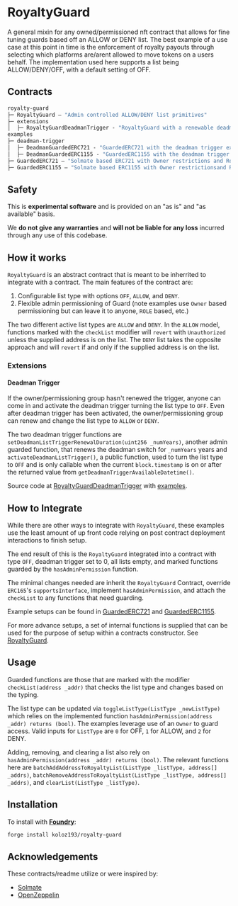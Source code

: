 # RoyaltyGuard

A general mixin for any owned/permissioned nft contract that allows for fine tuning guards based off an ALLOW or DENY list. The best example of a use case at this point in time is the enforcement of royalty payouts through selecting which platforms are/arent allowed to move tokens on a users behalf. The implementation used here supports a list being ALLOW/DENY/OFF, with a default setting of OFF.

## Contracts

```ml
royalty-guard
├─ RoyaltyGuard — "Admin controlled ALLOW/DENY list primitives"
├─ extensions
│  ├─ RoyaltyGuardDeadmanTrigger - "RoyaltyGuard with a renewable deadman switch to turn list off after predefined period of time"
examples
├─ deadman-trigger
│  ├─ DeadmanGuardedERC721 - "GuardedERC721 with the deadman trigger extension"
│  ├─ DeadmanGuardedERC1155 - "GuardedERC1155 with the deadman trigger extension"
├─ GuardedERC721 — "Solmate based ERC721 with Owner restrictions and RoyaltyGuard"
├─ GuardedERC1155 — "Solmate based ERC1155 with Owner restrictionsand RoyaltyGuard"
```

## Safety

This is **experimental software** and is provided on an "as is" and "as available" basis.

We **do not give any warranties** and **will not be liable for any loss** incurred through any use of this codebase.

## How it works

`RoyaltyGuard` is an abstract contract that is meant to be inherrited to integrate with a contract. The main features of the contract are:
1. Configurable list type with options `OFF`, `ALLOW`, and `DENY`.
2. Flexible admin permissioning of Guard (note examples use `Owner` based permissioning but can leave it to anyone, `ROLE` based, etc.)

The two different active list types are `ALLOW` and `DENY`. In the `ALLOW` model, functions marked with the `checkList` modifier will `revert` with `Unauthorized` unless the supplied address is on the list. The `DENY` list takes the opposite approach and will `revert` if and only if the supplied address is on the list.

### Extensions

#### Deadman Trigger
  If the owner/permissioning group hasn't renewed the trigger, anyone can come in and activate the deadman trigger turning the list type to `OFF`. Even after deadman trigger has been activated, the owner/permissioning group can renew and change the list type to `ALLOW` or `DENY`.

  The two deadman trigger functions are `setDeadmanListTriggerRenewalDuration(uint256 _numYears)`, another admin guarded function, that renews the deadman switch for `_numYears` years and `activateDeadmanListTrigger()`, a public function, used to turn the list type to `OFF` and is only callable when the current `block.timestamp` is on or after the returned value from `getDeadmanTriggerAvailableDatetime()`.

  Source code at [RoyaltyGuardDeadmanTrigger](src/royalty-guard/extensions/RoyaltyGuardDeadmanTrigger.sol) with [examples](src/example/deadman-trigger/).

## How to Integrate

While there are other ways to integrate with `RoyaltyGuard`, these examples use the least amount of up front code relying on post contract deployment interactions to finish setup. 

The end result of this is the `RoyaltyGuard` integrated into a contract with type `OFF`, deadman trigger set to 0, all lists empty, and marked functions guarded by the `hasAdminPermission` function.

The minimal changes needed are inherit the `RoyaltyGuard` Contract, override `ERC165`'s `supportsInterface`, implement `hasAdminPermission`, and attach the `checkList` to any functions that need guarding.

Example setups can be found in [GuardedERC721](src/example/GuardedERC721.sol) and [GuardedERC1155](src/example/GuardedERC1155.sol).

For more advance setups, a set of internal functions is supplied that can be used for the purpose of setup within a contracts constructor. See [RoyaltyGuard](src/royalty-guard/RoyaltyGuard.sol).

## Usage

Guarded functions are those that are marked with the modifier `checkList(address _addr)` that checks the list type and changes based on the typing. 

The list type can be updated via `toggleListType(ListType _newListType)` which relies on the implemented function `hasAdminPermission(address _addr) returns (bool)`. The examples leverage use of an `Owner` to guard access. Valid inputs for `ListType` are `0` for OFF, `1` for ALLOW, and `2` for DENY. 

Adding, removing, and clearing a list also rely on `hasAdminPermission(address _addr) returns (bool)`. The relevant functions here are `batchAddAddressToRoyaltyList(ListType _listType, address[] _addrs)`, `batchRemoveAddressToRoyaltyList(ListType _listType, address[] _addrs)`, and `clearList(ListType _listType)`. 

## Installation

To install with [**Foundry**](https://github.com/gakonst/foundry):

```sh
forge install koloz193/royalty-guard
```

## Acknowledgements

These contracts/readme utilize or were inspired by:

- [Solmate](https://github.com/transmissions11/solmate)
- [OpenZeppelin](https://github.com/OpenZeppelin/openzeppelin-contracts)
